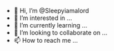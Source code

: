 - 👋 Hi, I’m @Sleepyiamalord
- 👀 I’m interested in ...
- 🌱 I’m currently learning ...
- 💞️ I’m looking to collaborate on ...
- 📫 How to reach me ...

<!---
Sleepyiamalord/Sleepyiamalord is a ✨ special ✨ repository because its `README.md` (this file) appears on your GitHub profile.
You can click the Preview link to take a look at your changes.
--->
